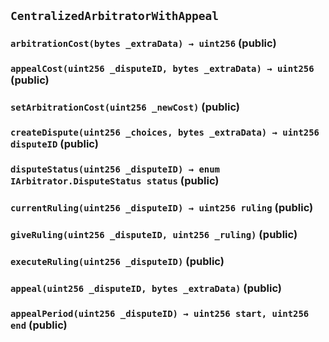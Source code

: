 ## `CentralizedArbitratorWithAppeal`






### `arbitrationCost(bytes _extraData) → uint256` (public)





### `appealCost(uint256 _disputeID, bytes _extraData) → uint256` (public)





### `setArbitrationCost(uint256 _newCost)` (public)





### `createDispute(uint256 _choices, bytes _extraData) → uint256 disputeID` (public)





### `disputeStatus(uint256 _disputeID) → enum IArbitrator.DisputeStatus status` (public)





### `currentRuling(uint256 _disputeID) → uint256 ruling` (public)





### `giveRuling(uint256 _disputeID, uint256 _ruling)` (public)





### `executeRuling(uint256 _disputeID)` (public)





### `appeal(uint256 _disputeID, bytes _extraData)` (public)





### `appealPeriod(uint256 _disputeID) → uint256 start, uint256 end` (public)






